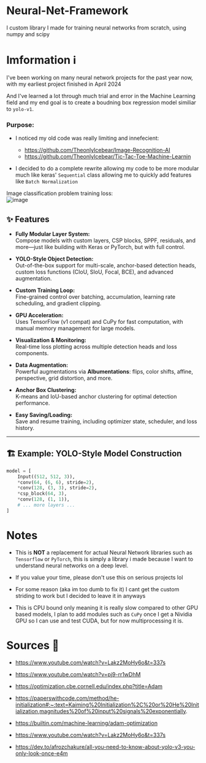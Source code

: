 # Neural-Net-Framework
I custom library I made for training neural networks from scratch, using numpy and scipy



# Imformation ℹ

I've been working on many neural network projects for the past year now, with my earliest project finished in April 2024

And I've learned a lot through much trial and error in the Machine Learning field and my end goal is to create a boudning box regression model similiar to `yolo-v1`.

### Purpose:

 - I noticed my old code was really limiting and innefecient:
 
   - https://github.com/TheonlyIcebear/Image-Recognition-AI
   - https://github.com/TheonlyIcebear/Tic-Tac-Toe-Machine-Learnin

 - I decided to do a complete rewrite allowing my code to be more modular much like keras' `Sequential` class allowing me to quickly add features like `Batch Normalization`


Image classification problem training loss:<br>
![image](https://github.com/user-attachments/assets/b28288b5-8901-4b4f-8299-c2c0b0dfaff8)

## ✨ Features

- **Fully Modular Layer System:**  
  Compose models with custom layers, CSP blocks, SPPF, residuals, and more—just like building with Keras or PyTorch, but with full control.

- **YOLO-Style Object Detection:**  
  Out-of-the-box support for multi-scale, anchor-based detection heads, custom loss functions (CIoU, SIoU, Focal, BCE), and advanced augmentation.

- **Custom Training Loop:**  
  Fine-grained control over batching, accumulation, learning rate scheduling, and gradient clipping.

- **GPU Acceleration:**  
  Uses TensorFlow (v1 compat) and CuPy for fast computation, with manual memory management for large models.

- **Visualization & Monitoring:**  
  Real-time loss plotting across multiple detection heads and loss components.

- **Data Augmentation:**  
  Powerful augmentations via **Albumentations**: flips, color shifts, affine, perspective, grid distortion, and more.

- **Anchor Box Clustering:**  
  K-means and IoU-based anchor clustering for optimal detection performance.

- **Easy Saving/Loading:**  
  Save and resume training, including optimizer state, scheduler, and loss history.

---

## 🏗️ Example: YOLO-Style Model Construction

```python
model = [
    Input((512, 512, 3)),
    *conv(64, (6, 6), stride=2),
    *conv(128, (3, 3), stride=2),
    *csp_block(64, 3),
    *conv(128, (1, 1)),
    # ... more layers ...
]
```

# Notes

 - This is **NOT** a replacement for actual Neural Network libraries such as `Tensorflow` or `PyTorch`, this is simply a library i made because I want to understand neural networks on a deep level.

- If you value your time, please don't use this on serious projects lol

 - For some reason (aka im too dumb to fix it) I cant get the custom striding to work but I decided to leave it in anyways

 - This is CPU bound only meaning it is really slow compared to other GPU based models, I plan to add modules such as `CuPy` once I get a Nividia GPU so I can use and test CUDA, but for now multiprocessing it is.

# Sources 🔌

 - https://www.youtube.com/watch?v=Lakz2MoHy6o&t=337s

 - https://www.youtube.com/watch?v=pj9-rr1wDhM

 - https://optimization.cbe.cornell.edu/index.php?title=Adam

 - https://paperswithcode.com/method/he-initialization#:~:text=Kaiming%20Initialization%2C%20or%20He%20Initialization,magnitudes%20of%20input%20signals%20exponentially.

 - https://builtin.com/machine-learning/adam-optimization

 - https://www.youtube.com/watch?v=Lakz2MoHy6o&t=337s
 
 - https://dev.to/afrozchakure/all-you-need-to-know-about-yolo-v3-you-only-look-once-e4m 